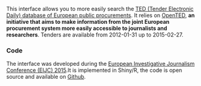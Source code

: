 This interface allows you to more easily search the [TED (Tender Electronic Daily) database of European public procurements](http://ted.europa.eu/). It relies on [OpenTED](http://ted.openspending.org/), **an initiative that aims to make information from the joint European procurement system more easily accessible to journalists and researchers**. Tenders are available from 2012-01-31 up to 2015-02-27.

### Code

The interface was developed during the [European Investigative Journalism Conference (EIJC) 2015](http://www.journalismfund.eu/dataharvest-conferences).It is implemented in Shiny/R, the code is open source and available on [Github](https://github.com/Yannael/OpenTED_EIJC_Hackathon). 





